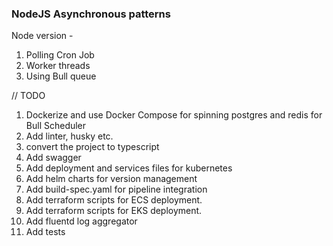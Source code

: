 ### NodeJS Asynchronous patterns

Node version - 
1. Polling Cron Job
2. Worker threads
3. Using Bull queue



// TODO
1. Dockerize and use Docker Compose for spinning postgres and redis for Bull Scheduler
2. Add linter, husky etc.
3. convert the project to typescript
4. Add swagger
5. Add deployment and services files for kubernetes
6. Add helm charts for version management
7. Add build-spec.yaml for pipeline integration
8. Add terraform scripts for ECS deployment.
9. Add terraform scripts for EKS deployment.
10. Add fluentd log aggregator
11. Add tests